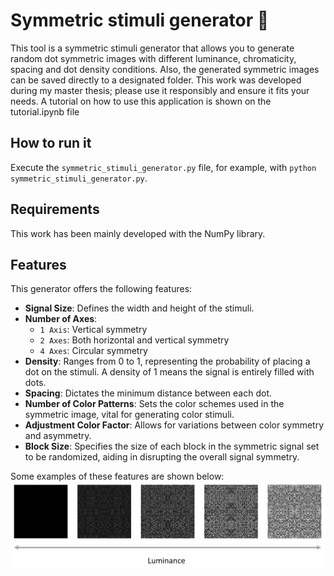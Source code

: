 # Symmetric stimuli generator :butterfly:	

This tool is a symmetric stimuli generator that allows you to generate random dot symmetric images with different luminance, chromaticity, spacing and dot density conditions. Also, the generated symmetric images can be saved directly to a designated folder. This work was developed during my master thesis; please use it responsibly and ensure it fits your needs. A tutorial on how to use this application is shown on the tutorial.ipynb file

## How to run it
Execute the `symmetric_stimuli_generator.py` file, for example, with `python symmetric_stimuli_generator.py`. 

## Requirements
This work has been mainly developed with the NumPy library.

## Features
This generator offers the following features:
- **Signal Size**: Defines the width and height of the stimuli.
- **Number of Axes**: 
  - `1 Axis`: Vertical symmetry 
  - `2 Axes`: Both horizontal and vertical symmetry 
  - `4 Axes`: Circular symmetry
- **Density**: Ranges from 0 to 1, representing the probability of placing a dot on the stimuli. A density of 1 means the signal is entirely filled with dots.
- **Spacing**: Dictates the minimum distance between each dot.
- **Number of Color Patterns**: Sets the color schemes used in the symmetric image, vital for generating color stimuli.
- **Adjustment Color Factor**: Allows for variations between color symmetry and asymmetry.
- **Block Size**: Specifies the size of each block in the symmetric signal set to be randomized, aiding in disrupting the overall signal symmetry.

Some examples of these features are shown below:
![Example of the filter visualizer application](./symmetry_images/scale_luminance.jpg)
